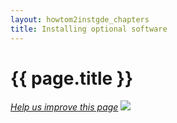 ```yaml
---
layout: howtom2instgde_chapters
title: Installing optional software
---
```


<h1 id="instgde-prereq-optional">{{ page.title }}</h1>

<p><a href="{{ site.githuburl }}install-gde/prereq/optional.md" target="_blank"><em>Help us improve this page</em></a>&nbsp;<img src="{{ site.baseurl }}common/images/newWindow.gif"/></p>

